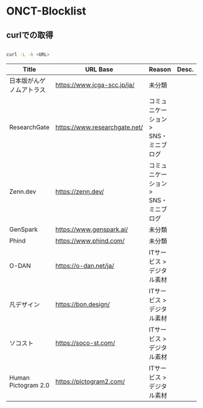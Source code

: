 # ONCT-Blocklist

## curlでの取得

```bash

curl -L -k <URL>

```


| Title | URL Base | Reason | Desc. |
| --- | --- | --- | --- |
| 日本版がんゲノムアトラス | https://www.jcga-scc.jp/ja/ | 未分類 |  |
| ResearchGate | https://www.researchgate.net/ | コミュニケーション &gt; SNS・ミニブログ |  |
| Zenn.dev | https://zenn.dev/ | コミュニケーション &gt; SNS・ミニブログ | |
| GenSpark | https://www.genspark.ai/ | 未分類 | |
| Phind | https://www.phind.com/ | 未分類 | |
| O-DAN | https://o-dan.net/ja/ | ITサービス &gt; デジタル素材 | |
| 凡デザイン | https://bon.design/ | ITサービス &gt; デジタル素材 | |
| ソコスト | https://soco-st.com/ | ITサービス &gt; デジタル素材 | |
| Human Pictogram 2.0 | https://pictogram2.com/ | ITサービス &gt; デジタル素材 | |
